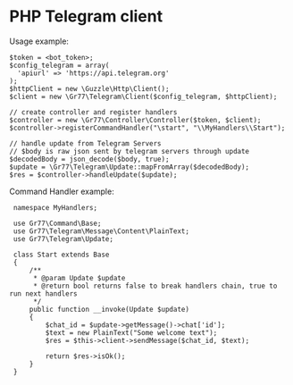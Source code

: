 # PHP Telegram client
Usage example:

    $token = <bot_token>;
    $config_telegram = array(
      'apiurl' => 'https://api.telegram.org'
    );
    $httpClient = new \Guzzle\Http\Client();
    $client = new \Gr77\Telegram\Client($config_telegram, $httpClient);
    
    // create controller and register handlers
    $controller = new \Gr77\Controller\Controller($token, $client);
    $controller->registerCommandHandler("\start", "\\MyHandlers\\Start");
    
    // handle update from Telegram Servers
    // $body is raw json sent by telegram servers through update
    $decodedBody = json_decode($body, true);
    $update = \Gr77\Telegram\Update::mapFromArray($decodedBody);
    $res = $controller->handleUpdate($update);


Command Handler example:

     namespace MyHandlers;
     
     use Gr77\Command\Base;
     use Gr77\Telegram\Message\Content\PlainText;
     use Gr77\Telegram\Update;
     
     class Start extends Base
     {
         /**
          * @param Update $update
          * @return bool returns false to break handlers chain, true to run next handlers
          */
         public function __invoke(Update $update)
         {
             $chat_id = $update->getMessage()->chat['id'];
             $text = new PlainText("Some welcome text");
             $res = $this->client->sendMessage($chat_id, $text);
             
             return $res->isOk();
         }
     }
